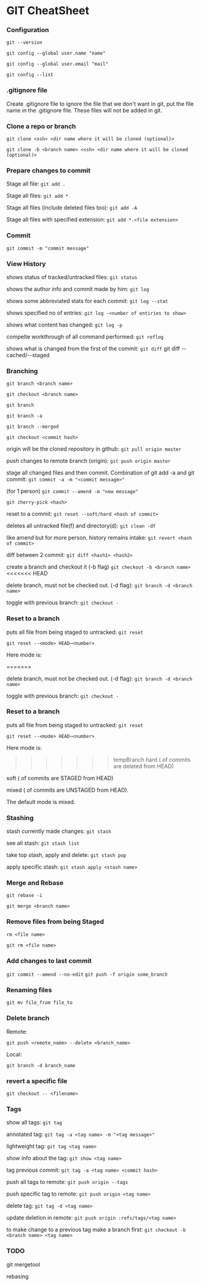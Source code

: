 # GIT CheatSheet

### Configuration

`git --version`

`git config --global user.name "name"`

`git config --global user.email "mail"`

`git config --list`


### .gitignore file

Create .gitignore file to ignore the file that we don't want in git, put the file name in the .gitignore file. These files will not be added in git.

### Clone a repo or branch

`git clone <ssh> <dir name where it will be cloned (optional)>`

`git clone -b <branch name> <ssh> <dir name where it will be cloned (optional)>`


### Prepare changes to commit

Stage all file: `git add . `

Stage all files: `git add *`

Stage all files (include deleted files too): `git add -A`

Stage all files with specified extension: `git add *.<file extension>`

### Commit

`git commit -m "commit message"`

### View History

shows status of tracked/untracked files: `git status`

shows the author info and commit made by him: `git log`

shows some abbreviated stats for each commit: `git log --stat`

shows specified no of entries: `git log -<number of entiries to show>`

shows what content has changed: `git log -p`


compelte workthrough of all command performed: `git reflog`

shows what is changed from the first of the commit: `git diff` 
git diff --cached/--staged

### Branching

`git branch <branch name>`

`git checkout <branch name>`

`git branch`

`git branch -a`

`git branch --merged`

`git checkout <commit hash>`

origin will be the cloned repository in github: `git pull origin master`

push changes to remote branch (origin): `git push origin master`

stage all changed files and then commit. Combination of git add -a and git commit: `git commit -a -m "<commit message>"`

(for 1 person) `git commit --amend -m "new message"`

`git cherry-pick <hash>`

reset to a commit: `git reset --soft/hard <hash of commit>`

deletes all untracked file(f) and directory(d): `git clean -df` 


like amend but for more person. history remains intake: `git revert <hash of commit>`

diff between 2 commit: `git diff <hash1> <hash2>`

create a branch and checkout it (-b flag) `git checkout -b <branch name>` 
<<<<<<< HEAD

delete branch, must not be checked out. (-d flag): `git branch -d <branch name>`

toggle with previous branch: `git checkout - ` 

### Reset to a branch

puts all file from being staged to untracked: `git reset`

`git reset --<mode> HEAD~<number>`

Here mode is:

=======

delete branch, must not be checked out. (-d flag): `git branch -d <branch name>`

toggle with previous branch: `git checkout - ` 

### Reset to a branch

puts all file from being staged to untracked: `git reset`

`git reset --<mode> HEAD~<number>`

Here mode is:

>>>>>>> tempBranch
hard (<number> of commits are deleted from HEAD)

soft (<number> of commits are STAGED from HEAD)

mixed (<number> of commits are UNSTAGED from HEAD). 

The default mode is mixed.

### Stashing

stash currently made changes: `git stash`

see all stash: `git stash list`

take top stash, apply and delete: `git stash pop` 

apply specific stash: `git stash apply <stash name>`

### Merge and Rebase

`git rebase -i`

`git merge <branch name>`

### Remove files from being Staged
`rm <file name>`

`git rm <file name>`

### Add changes to last commit

`git commit --amend --no-edit`
`git push -f origin some_branch` 


### Renaming files

`git mv file_from file_to`


### Delete branch

Remote:

`git push <remote_name> --delete <branch_name>`

Local:

`git branch -d branch_name`

### revert a specific file

`git checkout -- <filename>`

### Tags

show all tags: `git tag`

annotated tag: `git tag -a <tag name> -m "<tag message>"`

lightweight tag: `git tag <tag name>`

show info about the tag: `git show <tag name>`

tag previous commit: `git tag -a <tag name> <commit hash>`

push all tags to remote: `git push origin --tags`

push specific tag to remote: `git push origin <tag name>`

delete tag: `git tag -d <tag name>`

update deletion in remote: `git push origin :refs/tags/<tag name>`

to make change to a previous tag make a branch first: `git checkout -b <branch name> <tag name>`


### TODO

git mergetool

rebasing